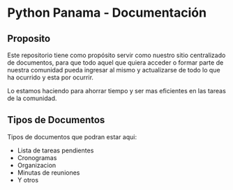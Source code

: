# Python Panama - Documentación
## Proposito

Este repositorio tiene como propósito servir como nuestro sitio centralizado de documentos, para que todo  aquel que quiera acceder o formar parte de nuestra comunidad pueda ingresar al mismo y actualizarse de todo lo que ha ocurrido y esta por ocurrir.

Lo estamos haciendo para ahorrar tiempo y ser mas eficientes en las tareas de la comunidad.

## Tipos de Documentos

Tipos de documentos que podran estar aqui:

- Lista de tareas pendientes 
- Cronogramas
- Organizacion
- Minutas de reuniones
- Y otros